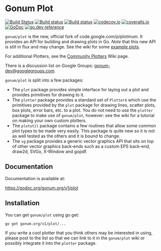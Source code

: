 # Gonum Plot

[![Build Status](https://travis-ci.org/gonum/plot.svg?branch=master)](https://travis-ci.org/gonum/plot)
[![Build status](https://ci.appveyor.com/api/projects/status/6vtroet40gj5jhoe/branch/master?svg=true)](https://ci.appveyor.com/project/Gonum/plot/branch/master)
[![Build status](https://github.com/gonum/plot/workflows/CI/badge.svg)](https://github.com/gonum/plot/actions)
[![codecov.io](https://codecov.io/gh/gonum/plot/branch/master/graph/badge.svg)](https://codecov.io/gh/gonum/plot)
[![coveralls.io](https://coveralls.io/repos/gonum/plot/badge.svg?branch=master&service=github)](https://coveralls.io/github/gonum/plot?branch=master)
[![GoDoc](https://godoc.org/gonum.org/v1/plot?status.svg)](https://godoc.org/gonum.org/v1/plot)
[![go.dev reference](https://pkg.go.dev/badge/gonum.org/v1/plot)](https://pkg.go.dev/gonum.org/v1/plot)

`gonum/plot` is the new, official fork of code.google.com/p/plotinum.
It provides an API for building and drawing plots in Go.
*Note* that this new API is still in flux and may change.
See the wiki for some [example plots](http://github.com/gonum/plot/wiki/Example-plots).

For additional Plotters, see the [Community Plotters](https://github.com/gonum/plot/wiki/Community-Plotters) Wiki page.

There is a discussion list on Google Groups: gonum-dev@googlegroups.com.

`gonum/plot` is split into a few packages:

* The `plot` package provides simple interface for laying out a plot and provides primitives for drawing to it.
* The `plotter` package provides a standard set of `Plotter`s which use the primitives provided by the `plot` package for drawing lines, scatter plots, box plots, error bars, etc. to a plot. You do not need to use the `plotter` package to make use of `gonum/plot`, however: see the wiki for a tutorial on making your own custom plotters.
* The `plotutil` package contains a few routines that allow some common plot types to be made very easily. This package is quite new so it is not as well tested as the others and it is bound to change.
* The `vg` package provides a generic vector graphics API that sits on top of other vector graphics back-ends such as a custom EPS back-end, draw2d, SVGo, X-Window and gopdf.

## Documentation

Documentation is available at:

  https://godoc.org/gonum.org/v1/plot

## Installation

You can get `gonum/plot` using go get:

`go get gonum.org/v1/plot/...`

If you write a cool plotter that you think others may be interested in using, please post to the list so that we can link to it in the `gonum/plot` wiki or possibly integrate it into the `plotter` package.
